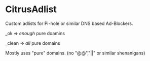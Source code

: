 # CitrusAdlist

Custom adlists for Pi-hole or similar DNS based Ad-Blockers.



_ok => *enough* pure doamins

_clean => *all* pure domains



Mostly uses "pure" domains.
(no "@@","||" or similar shenanigans)

